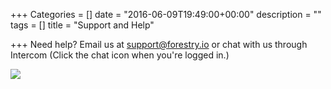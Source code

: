 +++
Categories = []
date = "2016-06-09T19:49:00+00:00"
description = ""
tags = []
title = "Support and Help"

+++
Need help? Email us at [support@forestry.io](mailto:support@forestry.io) or chat with us through Intercom (Click the chat icon when you're logged in.)

![](/docs/assets/images/forestry-support-3.jpg)
